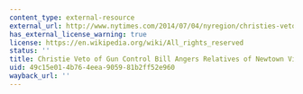 ```yaml
---
content_type: external-resource
external_url: http://www.nytimes.com/2014/07/04/nyregion/christies-veto-of-gun-control-bill-angers-relatives-of-newtown-victims-sandy-hook.html
has_external_license_warning: true
license: https://en.wikipedia.org/wiki/All_rights_reserved
status: ''
title: Christie Veto of Gun Control Bill Angers Relatives of Newtown Victims
uid: 49c15e01-4b76-4eea-9059-81b2ff52e960
wayback_url: ''
---
```


